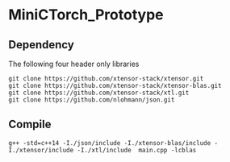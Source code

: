 # MiniCTorch_Prototype

## Dependency
The following four header only libraries
```
git clone https://github.com/xtensor-stack/xtensor.git
git clone https://github.com/xtensor-stack/xtensor-blas.git
git clone https://github.com/xtensor-stack/xtl.git
git clone https://github.com/nlohmann/json.git
```

## Compile
```
g++ -std=c++14 -I./json/include -I./xtensor-blas/include -I./xtensor/include -I./xtl/include  main.cpp -lcblas
```
